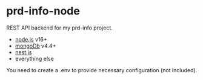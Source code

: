 # prd-info-node

REST API backend for my prd-info project.

- [node.js](https://nodejs.org/) v16+
- [mongoDb](https://www.mongodb.com/) v4.4+
- [nest.js](https://nestjs.com/)
- everything else

You need to create a .env to provide necessary configuration (not included).
